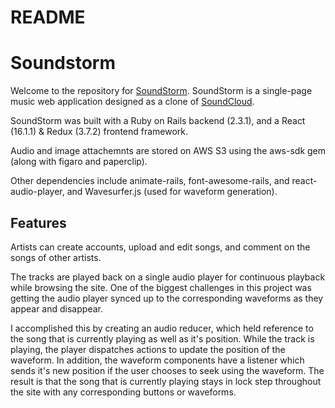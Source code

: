 # README

# Soundstorm

Welcome to the repository for [SoundStorm](https://soundstorm-soundcloud-clone.herokuapp.com). SoundStorm is a single-page music web application designed as a clone of [SoundCloud](https://www.soundcloud.com).

SoundStorm was built with a Ruby on Rails backend (2.3.1), and a React (16.1.1) & Redux (3.7.2) frontend framework.

Audio and image attachemnts are stored on AWS S3 using the aws-sdk gem (along with figaro and paperclip).

Other dependencies include animate-rails, font-awesome-rails, and react-audio-player, and Wavesurfer.js (used for waveform generation).

## Features
Artists can create accounts, upload and edit songs, and comment on the songs of other artists.

The tracks are played back on a single audio player for continuous playback while browsing the site. One of the biggest challenges in this project was getting the audio player synced up to the corresponding waveforms as they appear and disappear.

I accomplished this by creating an audio reducer, which held reference to the song that is currently playing as well as it's position. While the track is playing, the player dispatches actions to update the position of the waveform. In addition, the waveform components have a listener which sends it's new position if the user chooses to seek using the waveform. The result is that the song that is currently playing stays in lock step throughout the site with any corresponding buttons or waveforms.
